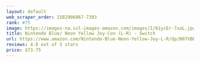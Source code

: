 ```yaml
---
layout: default 
﻿web_scraper_order: 1582906867-7393
rank: #75
image: https://images-na.ssl-images-amazon.com/images/I/61ycEr-7xaL.jpg
title: Nintendo Blue/ Neon Yellow Joy-Con (L-R) - Switch
url: https://www.amazon.com/Nintendo-Blue-Neon-Yellow-Joy-L-R/dp/B07VBB8S36/ref=zg_mw_videogames_75?_encoding=UTF8&psc=1&refRID=C62WCF5X3M60X6CESHWA
reviews: 4.8 out of 5 stars
price: $73.75 
---
```

